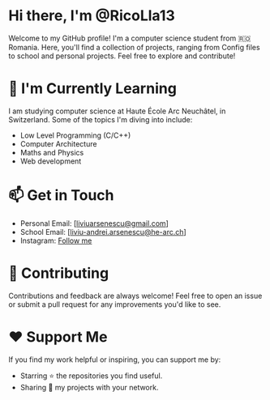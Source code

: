 
# Hi there, I'm @RicoLla13

Welcome to my GitHub profile! I'm a computer science student from 🇷🇴 Romania. Here, you'll find a collection of projects, ranging from Config files to school and personal projects. Feel free to explore and contribute! 

# 🌱 I'm Currently Learning

I am studying computer science at Haute École Arc Neuchâtel, in Switzerland. Some of the topics I'm diving into include:

* Low Level Programming (C/C++)
* Computer Architecture
* Maths and Physics
* Web development

# 📫 Get in Touch

* Personal Email: [liviuarsenescu@gmail.com]
* School Email: [liviu-andrei.arsenescu@he-arc.ch]
* Instagram: [Follow me](https://www.instagram.com/liviuarsenescu/)

# 🤝 Contributing

Contributions and feedback are always welcome! Feel free to open an issue or submit a pull request for any improvements you'd like to see.

# ❤️ Support Me

If you find my work helpful or inspiring, you can support me by:

* Starring ⭐️ the repositories you find useful.
* Sharing 🔗 my projects with your network.
